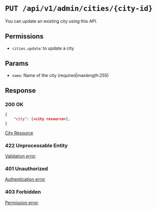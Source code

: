 # `PUT /api/v1/admin/cities/{city-id}`
You can update an existing city using this API.


## Permissions
- `cities.update`: to update a city

## Params

- `name`: Name of the city (required|maxlength:255)

## Response

### 200 OK

```json
{
    "city": {<city resource>},
}
```

[City Resource](../../resources/city.md)

### 422 Unprocessable Entity
 [Validation error](../../validation-errors.md)

### 401 Unauthorized
 [Authentication error](../../authentication-errors.md)

### 403 Forbidden
 [Permission error](../../permission-errors.md)
